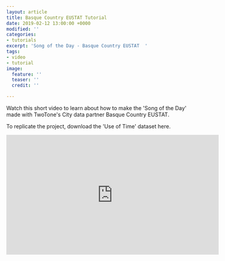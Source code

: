 ```yaml
---
layout: article
title: Basque Country EUSTAT Tutorial
date: 2019-02-12 13:00:00 +0000
modified: ''
categories:
- tutorials
excerpt: 'Song of the Day - Basque Country EUSTAT  '
tags:
- video
- tutorial
image:
  feature: ''
  teaser: ''
  credit: ''

---
```

Watch this short video to learn about how to make the 'Song of the Day' made with TwoTone's City data partner Basque Country EUSTAT.

To replicate the project, download the 'Use of Time' dataset here.

<iframe width="560" height="315" src="https://youtu.be/2dQMSMRWwJI" frameborder="0" allow="accelerometer; autoplay; encrypted-media; gyroscope; picture-in-picture" allowfullscreen></iframe>